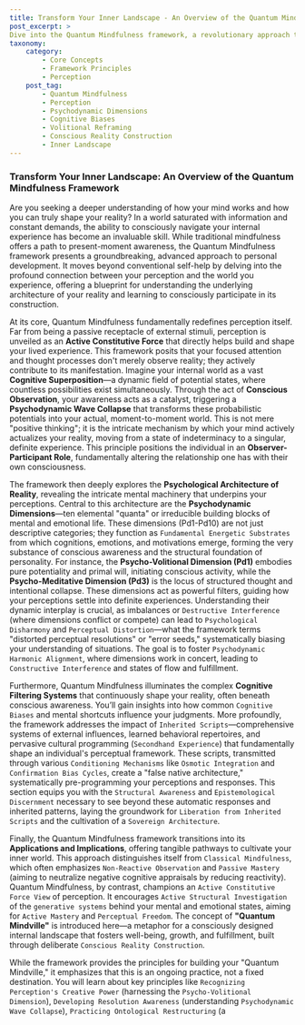 ```yaml
---
title: Transform Your Inner Landscape - An Overview of the Quantum Mindfulness Framework
post_excerpt: >
Dive into the Quantum Mindfulness framework, a revolutionary approach that redefines perception as an active, creative force shaping your experienced reality. This post explores the intricate Psychodynamic Dimensions that filter your world, the cognitive systems that bias your views, and practical applications for consciously constructing a fulfilling "Quantum Mindville." Discover how to move beyond passive observation to actively master your inner landscape.
taxonomy:
    category:
        - Core Concepts
        - Framework Principles
        - Perception
    post_tag:
        - Quantum Mindfulness
        - Perception
        - Psychodynamic Dimensions
        - Cognitive Biases
        - Volitional Reframing
        - Conscious Reality Construction
        - Inner Landscape
---
```

### Transform Your Inner Landscape: An Overview of the Quantum Mindfulness Framework

Are you seeking a deeper understanding of how your mind works and how you can truly shape your reality? In a world saturated with information and constant demands, the ability to consciously navigate your internal experience has become an invaluable skill. While traditional mindfulness offers a path to present-moment awareness, the Quantum Mindfulness framework presents a groundbreaking, advanced approach to personal development. It moves beyond conventional self-help by delving into the profound connection between your perception and the world you experience, offering a blueprint for understanding the underlying architecture of your reality and learning to consciously participate in its construction.

At its core, Quantum Mindfulness fundamentally redefines perception itself. Far from being a passive receptacle of external stimuli, perception is unveiled as an **Active Constitutive Force** that directly helps build and shape your lived experience. This framework posits that your focused attention and thought processes don't merely observe reality; they actively contribute to its manifestation. Imagine your internal world as a vast **Cognitive Superposition**—a dynamic field of potential states, where countless possibilities exist simultaneously. Through the act of **Conscious Observation**, your awareness acts as a catalyst, triggering a **Psychodynamic Wave Collapse** that transforms these probabilistic potentials into your actual, moment-to-moment world. This is not mere "positive thinking"; it is the intricate mechanism by which your mind actively actualizes your reality, moving from a state of indeterminacy to a singular, definite experience. This principle positions the individual in an **Observer-Participant Role**, fundamentally altering the relationship one has with their own consciousness.

The framework then deeply explores the **Psychological Architecture of Reality**, revealing the intricate mental machinery that underpins your perceptions. Central to this architecture are the **Psychodynamic Dimensions**—ten elemental "quanta" or irreducible building blocks of mental and emotional life. These dimensions (Pd1-Pd10) are not just descriptive categories; they function as `Fundamental Energetic Substrates` from which cognitions, emotions, and motivations emerge, forming the very substance of conscious awareness and the structural foundation of personality. For instance, the **Psycho-Volitional Dimension (Pd1)** embodies pure potentiality and primal will, initiating conscious activity, while the **Psycho-Meditative Dimension (Pd3)** is the locus of structured thought and intentional collapse. These dimensions act as powerful filters, guiding how your perceptions settle into definite experiences. Understanding their dynamic interplay is crucial, as imbalances or `Destructive Interference` (where dimensions conflict or compete) can lead to `Psychological Disharmony` and `Perceptual Distortion`—what the framework terms "distorted perceptual resolutions" or "error seeds," systematically biasing your understanding of situations. The goal is to foster `Psychodynamic Harmonic Alignment`, where dimensions work in concert, leading to `Constructive Interference` and states of flow and fulfillment.

Furthermore, Quantum Mindfulness illuminates the complex **Cognitive Filtering Systems** that continuously shape your reality, often beneath conscious awareness. You’ll gain insights into how common `Cognitive Biases` and mental shortcuts influence your judgments. More profoundly, the framework addresses the impact of `Inherited Scripts`—comprehensive systems of external influences, learned behavioral repertoires, and pervasive cultural programming (`Secondhand Experience`) that fundamentally shape an individual's perceptual framework. These scripts, transmitted through various `Conditioning Mechanisms` like `Osmotic Integration` and `Confirmation Bias Cycles`, create a "false native architecture," systematically pre-programming your perceptions and responses. This section equips you with the `Structural Awareness` and `Epistemological Discernment` necessary to see beyond these automatic responses and inherited patterns, laying the groundwork for `Liberation from Inherited Scripts` and the cultivation of a `Sovereign Architecture`.

Finally, the Quantum Mindfulness framework transitions into its **Applications and Implications**, offering tangible pathways to cultivate your inner world. This approach distinguishes itself from `Classical Mindfulness`, which often emphasizes `Non-Reactive Observation` and `Passive Mastery` (aiming to neutralize negative cognitive appraisals by reducing reactivity). Quantum Mindfulness, by contrast, champions an `Active Constitutive Force View` of perception. It encourages `Active Structural Investigation` of the `generative systems` behind your mental and emotional states, aiming for `Active Mastery` and `Perceptual Freedom`. The concept of **"Quantum Mindville"** is introduced here—a metaphor for a consciously designed internal landscape that fosters well-being, growth, and fulfillment, built through deliberate `Conscious Reality Construction`.

While the framework provides the principles for building your "Quantum Mindville," it emphasizes that this is an ongoing practice, not a fixed destination. You will learn about key principles like `Recognizing Perception's Creative Power` (harnessing the `Psycho-Volitional Dimension`), `Developing Resolution Awareness` (understanding `Psychodynamic Wave Collapse`), `Practicing Ontological Restructuring` (a